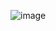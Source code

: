 ![image](https://user-images.githubusercontent.com/114800813/217851619-c642e01c-90ed-4db4-903d-dedc6998f8db.png)
